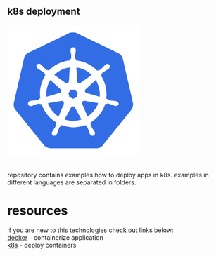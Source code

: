 ## k8s deployment

<img src="img/k8s_logo.png" heigth="300" width="300" />

<br />
<br />

repository contains examples how to deploy apps in k8s. examples in different languages are separated in folders.

# resources
if you are new to this technologies check out links below: <br />
[docker](https://docs.docker.com/get-started/overview/) - containerize application <br />
[k8s](https://kubernetes.io/docs/home/) - deploy containers 
